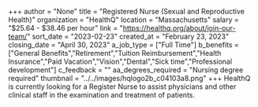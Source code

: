 +++
author = "None"
title = "Registered Nurse (Sexual and Reproductive Health)"
organization = "HealthQ"
location = "Massachusetts"
salary = "$25.64 - $38.46 per hour"
link = "https://healthq.org/about/join-our-team/"
sort_date = "2023-02-23"
created_at = "February 23, 2023"
closing_date = "April 30, 2023"
a_job_type = ["Full Time"]
b_benefits = ["General Benefits","Retirement","Tuition Reimbursement","Health Insurance","Paid Vacation","Vision","Dental","Sick time","Professional development"]
c_feedback = ""
aa_degrees_required = "Nursing degree required"
thumbnail = "../../images/hqlogo2b_c04103a8.png"
+++
 HealthQ is currently looking for a Register Nurse to assist physicians and other clinical staff in the examination and treatment of patients. 